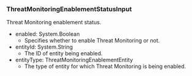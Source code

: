 ### ThreatMonitoringEnablementStatusInput
Threat Monitoring enablement status.

- enabled: System.Boolean
  - Specifies whether to enable Threat Monitoring or not.
- entityId: System.String
  - The ID of entity being enabled.
- entityType: ThreatMonitoringEnablementEntity
  - The type of entity for which Threat Monitoring is being enabled.
